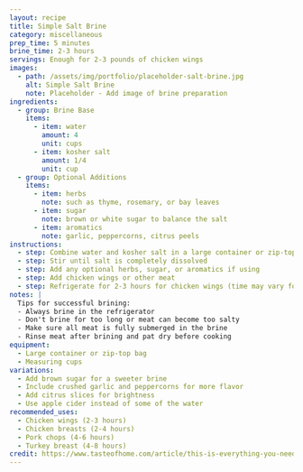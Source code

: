 ```yaml
---
layout: recipe
title: Simple Salt Brine
category: miscellaneous
prep_time: 5 minutes
brine_time: 2-3 hours
servings: Enough for 2-3 pounds of chicken wings
images:
  - path: /assets/img/portfolio/placeholder-salt-brine.jpg
    alt: Simple Salt Brine
    note: Placeholder - Add image of brine preparation
ingredients:
  - group: Brine Base
    items:
      - item: water
        amount: 4
        unit: cups
      - item: kosher salt
        amount: 1/4
        unit: cup
  - group: Optional Additions
    items:
      - item: herbs
        note: such as thyme, rosemary, or bay leaves
      - item: sugar
        note: brown or white sugar to balance the salt
      - item: aromatics
        note: garlic, peppercorns, citrus peels
instructions:
  - step: Combine water and kosher salt in a large container or zip-top bag
  - step: Stir until salt is completely dissolved
  - step: Add any optional herbs, sugar, or aromatics if using
  - step: Add chicken wings or other meat
  - step: Refrigerate for 2-3 hours for chicken wings (time may vary for other cuts of meat)
notes: |
  Tips for successful brining:
  - Always brine in the refrigerator
  - Don't brine for too long or meat can become too salty
  - Make sure all meat is fully submerged in the brine
  - Rinse meat after brining and pat dry before cooking
equipment:
  - Large container or zip-top bag
  - Measuring cups
variations:
  - Add brown sugar for a sweeter brine
  - Include crushed garlic and peppercorns for more flavor
  - Add citrus slices for brightness
  - Use apple cider instead of some of the water
recommended_uses:
  - Chicken wings (2-3 hours)
  - Chicken breasts (2-4 hours)
  - Pork chops (4-6 hours)
  - Turkey breast (4-8 hours)
credit: https://www.tasteofhome.com/article/this-is-everything-you-need-to-know-about-brine/
---
```

